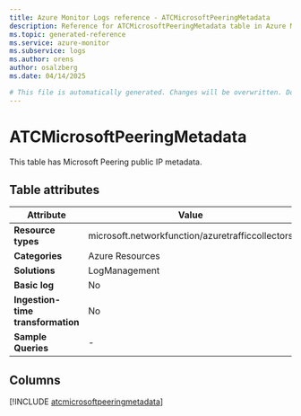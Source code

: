 ```yaml
---
title: Azure Monitor Logs reference - ATCMicrosoftPeeringMetadata
description: Reference for ATCMicrosoftPeeringMetadata table in Azure Monitor Logs.
ms.topic: generated-reference
ms.service: azure-monitor
ms.subservice: logs
ms.author: orens
author: osalzberg
ms.date: 04/14/2025

# This file is automatically generated. Changes will be overwritten. Do not change this file directly.
---
```


# ATCMicrosoftPeeringMetadata

This table has Microsoft Peering public IP metadata.


## Table attributes

|Attribute|Value|
|---|---|
|**Resource types**|microsoft.networkfunction/azuretrafficcollectors|
|**Categories**|Azure Resources|
|**Solutions**| LogManagement|
|**Basic log**|No|
|**Ingestion-time transformation**|No|
|**Sample Queries**|-|



## Columns
  
[!INCLUDE [atcmicrosoftpeeringmetadata](~/reusable-content/ce-skilling/azure/includes/azure-monitor/reference/tables/atcmicrosoftpeeringmetadata-include.md)]
